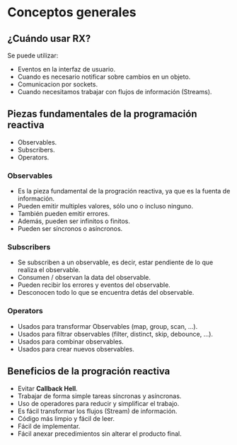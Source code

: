 # Conceptos generales

## ¿Cuándo usar RX?

Se puede utilizar:
* Eventos en la interfaz de usuario.
* Cuando es necesario notificar sobre cambios en un objeto.
* Comunicacion por sockets.
* Cuando necesitamos trabajar con flujos de información (Streams).

## Piezas fundamentales de la programación reactiva

* Observables.
* Subscribers.
* Operators.

### Observables

* Es la pieza fundamental de la progración reactiva, ya que es la fuenta de información.
* Pueden emitir multiples valores, sólo uno o incluso ninguno.
* También pueden emitir errores.
* Además, pueden ser infinitos o finitos.
* Pueden ser síncronos o asíncronos.

### Subscribers

* Se subscriben a un observable, es decir, estar pendiente de lo que realiza el observable.
* Consumen / observan la data del observable.
* Pueden recibir los errores y eventos del observable.
* Desconocen todo lo que se encuentra detás del observable.

### Operators

* Usados para transformar Observables (map, group, scan, ...).
* Usados para filtrar observables (filter, distinct, skip, debounce, ...).
* Usados para combinar observables.
* Usados para crear nuevos observables.

## Beneficios de la progración reactiva

* Evitar __Callback Hell__.
* Trabajar de forma simple tareas síncronas y asíncronas.
* Uso de operadores para reducir y simplificar el trabajo.
* Es fácil transformar los flujos (Stream) de información.
* Código más limpio y fácil de leer.
* Fácil de implementar.
* Fácil anexar precedimientos sin alterar el producto final.